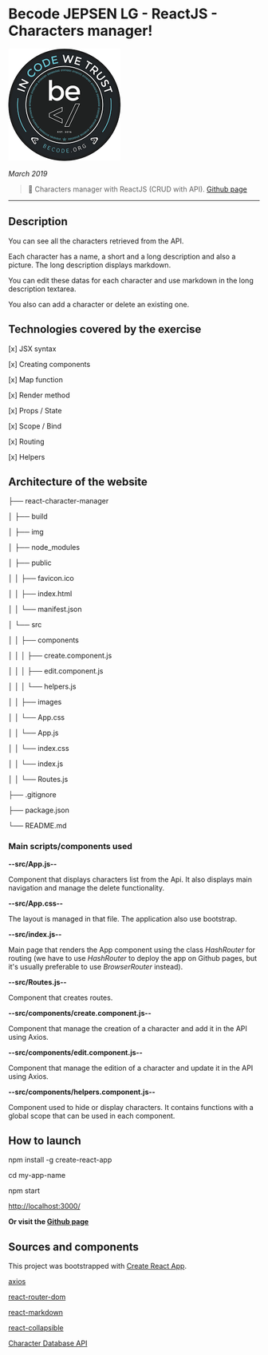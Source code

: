 # Becode  JEPSEN LG - ReactJS - Characters manager!

![Becode logo](img/becode-logo.png)


*March 2019*

> 🔨  Characters manager with ReactJS (CRUD with API). [Github page](https://raigyo.github.io/react-character-manager/)

* * *

## Description

You can see all the characters retrieved from the API.

Each character has a name, a short and a long description and also a picture. The long description displays markdown.

You can edit these datas for each character and use markdown in the long description textarea.

You also can add a character or delete an existing one.

## Technologies covered by the exercise

[x] JSX syntax

[x] Creating components

[x] Map function

[x] Render method

[x] Props / State

[x] Scope / Bind

[x] Routing

[x] Helpers

## Architecture of the website

├── react-character-manager

│   ├── build

│   ├── img

│   ├── node_modules   

│   ├── public

│   │   ├── favicon.ico

│   │   ├── index.html

│   │   └── manifest.json

│   └── src

│   │   ├── components

│   │   │   ├── create.component.js

│   │   │   ├── edit.component.js

│   │   │   └── helpers.js

│   │   ├── images

│   │   └── App.css

│   │   └── App.js

│   │   └── index.css

│   │   └── index.js

│   │   └── Routes.js

├── .gitignore

├── package.json

└── README.md

### Main scripts/components used

**--src/App.js--**

Component that displays characters list from the Api.
It also displays main navigation and manage the delete functionality.

**--src/App.css--**

The layout is managed in that file. The application also use bootstrap.

**--src/index.js--**

Main page that renders the App component using the class *HashRouter* for routing (we have to use *HashRouter* to deploy the app on Github pages, but it's usually preferable to use *BrowserRouter* instead).

**--src/Routes.js--**

Component that creates routes.

**--src/components/create.component.js--**

Component that manage the creation of a character and add it in the API using Axios.

**--src/components/edit.component.js--**

Component that manage the edition of a character and update it in the API using Axios.

**--src/components/helpers.component.js--**

Component used to hide or display characters. It contains functions with a global scope that can be used in each component.

## How to launch

npm install -g create-react-app

cd my-app-name

npm start

[http://localhost:3000/](http://localhost:3000/)

**Or visit the [Github page](https://raigyo.github.io/react-character-manager/)**

## Sources and components

This project was bootstrapped with [Create React App](https://github.com/facebook/create-react-app).

[axios](https://alligator.io/react/axios-react/)

[react-router-dom](https://www.npmjs.com/package/react-router-dom)

[react-markdown](https://github.com/rexxars/react-markdown)

[react-collapsible](https://github.com/glennflanagan/react-collapsible)

[Character Database API](https://character-database.becode.xyz/)
